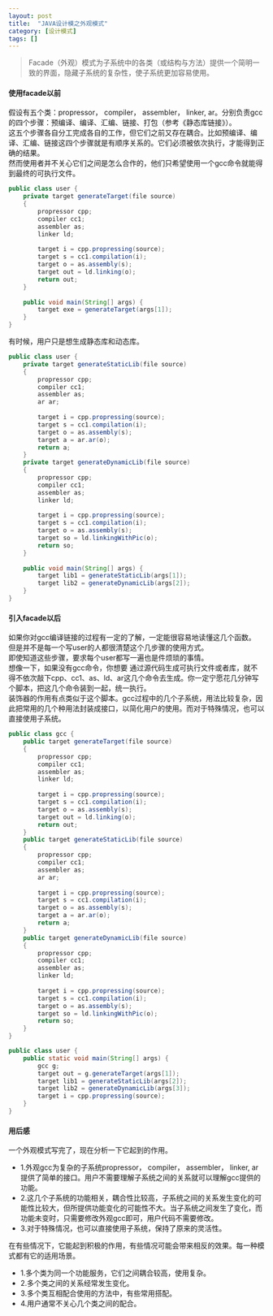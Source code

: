 ```yaml
---
layout: post
title:  "JAVA设计模之外观模式"
category: [设计模式]
tags: []
---
```


> Facade（外观）模式为子系统中的各类（或结构与方法）提供一个简明一致的界面，隐藏子系统的复杂性，使子系统更加容易使用。

#### 使用facade以前  

假设有五个类：propressor， compiler， assembler， linker, ar。分别负责gcc的四个步骤：预编译、编译、汇编、链接、打包（参考《静态库链接》）。    
这五个步骤各自分工完成各自的工作，但它们之前又存在耦合。比如预编译、编译、汇编、链接这四个步骤就是有顺序关系的。它们必须被依次执行，才能得到正确的结果。  
然而使用者并不关心它们之间是怎么合作的，他们只希望使用一个gcc命令就能得到最终的可执行文件。  

```java
public class user {
    private target generateTarget(file source)
    {
        propressor cpp;
        compiler cc1;
        assembler as;
        linker ld;
        
        target i = cpp.propressing(source);
        target s = cc1.compilation(i);
        target o = as.assembly(s);
        target out = ld.linking(o);
        return out;
    }
    
    public void main(String[] args) {
        target exe = generateTarget(args[1]);
    }
}
```

有时候，用户只是想生成静态库和动态库。

```java
public class user {
    private target generateStaticLib(file source)
    {
        propressor cpp;
        compiler cc1;
        assembler as;
        ar ar;
        
        target i = cpp.propressing(source);
        target s = cc1.compilation(i);
        target o = as.assembly(s);
        target a = ar.ar(o);
        return a;
    }
    private target generateDynamicLib(file source)
    {
        propressor cpp;
        compiler cc1;
        assembler as;
        linker ld;
        
        target i = cpp.propressing(source);
        target s = cc1.compilation(i);
        target o = as.assembly(s);
        target so = ld.linkingWithPic(o);
        return so;
    }
    
    public void main(String[] args) {
        target lib1 = generateStaticLib(args[1]);
        target lib2 = generateDynamicLib(args[2]);
    }
}
```

#### 引入facade以后

如果你对gcc编译链接的过程有一定的了解，一定能很容易地读懂这几个函数。  
但是并不是每一个写user的人都很清楚这个几步骤的使用方式。  
即使知道这些步骤，要求每个user都写一遍也是件烦琐的事情。  
想像一下，如果没有gcc命令，你想要 通过源代码生成可执行文件或者库，就不得不依次敲下cpp、cc1、as、ld、ar这几个命令去生成。你一定宁愿花几分钟写个脚本，把这几个命令装到一起，统一执行。  
装饰器的作用有点类似于这个脚本。gcc过程中的几个子系统，用法比较复杂，因此把常用的几个种用法封装成接口，以简化用户的使用。而对于特殊情况，也可以直接使用子系统。  

```java
public class gcc {
    public target generateTarget(file source)
    {
        propressor cpp;
        compiler cc1;
        assembler as;
        linker ld;
        
        target i = cpp.propressing(source);
        target s = cc1.compilation(i);
        target o = as.assembly(s);
        target out = ld.linking(o);
        return out;
    }
    public target generateStaticLib(file source)
    {
        propressor cpp;
        compiler cc1;
        assembler as;
        ar ar;
        
        target i = cpp.propressing(source);
        target s = cc1.compilation(i);
        target o = as.assembly(s);
        target a = ar.ar(o);
        return a;
    }
    public target generateDynamicLib(file source)
    {
        propressor cpp;
        compiler cc1;
        assembler as;
        linker ld;
        
        target i = cpp.propressing(source);
        target s = cc1.compilation(i);
        target o = as.assembly(s);
        target so = ld.linkingWithPic(o);
        return so;
    }
}

public class user {
    public static void main(String[] args) { 
        gcc g;
        target out = g.generateTarget(args[1]);
        target lib1 = generateStaticLib(args[2]);
        target lib2 = generateDynamicLib(args[3]);
        target i = cpp.propressing(source);
    }
}
```

#### 用后感

一个外观模式写完了，现在分析一下它起到的作用。  

 - 1.外观gcc为复杂的子系统propressor， compiler， assembler， linker, ar提供了简单的接口。用户不需要理解子系统之间的关系就可以理解gcc提供的功能。  
 - 2.这几个子系统的功能相关，耦合性比较高，子系统之间的关系发生变化的可能性比较大，但所提供功能变化的可能性不大。当子系统之间发生了变化，而功能未变时，只需要修改外观gcc即可，用户代码不需要修改。  
 - 3.对于特殊情况，也可以直接使用子系统，保持了原来的灵活性。  

在有些情况下，它能起到积极的作用，有些情况可能会带来相反的效果。每一种模式都有它的适用场景。  

 - 1.多个类为同一个功能服务，它们之间耦合较高，使用复杂。  
 - 2.多个类之间的关系经常发生变化。  
 - 3.多个类互相配合使用的方法中，有些常用搭配。  
 - 4.用户通常不关心几个类之间的配合。
